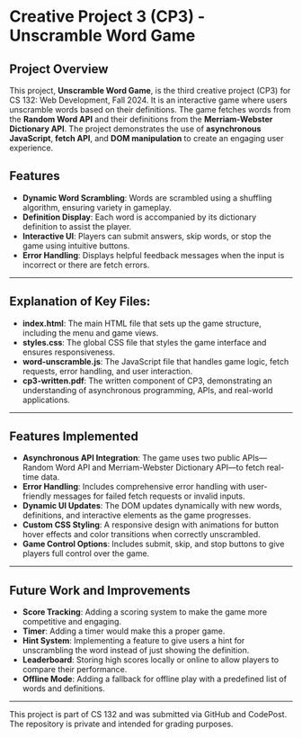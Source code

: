 # Creative Project 3 (CP3) - Unscramble Word Game

## Project Overview
This project, **Unscramble Word Game**, is the third creative project (CP3) for CS 132: Web Development, Fall 2024. It is an interactive game where users unscramble words based on their definitions. The game fetches words from the **Random Word API** and their definitions from the **Merriam-Webster Dictionary API**. The project demonstrates the use of **asynchronous JavaScript**, **fetch API**, and **DOM manipulation** to create an engaging user experience.

## Features
- **Dynamic Word Scrambling**: Words are scrambled using a shuffling algorithm, ensuring variety in gameplay.
- **Definition Display**: Each word is accompanied by its dictionary definition to assist the player.
- **Interactive UI**: Players can submit answers, skip words, or stop the game using intuitive buttons.
- **Error Handling**: Displays helpful feedback messages when the input is incorrect or there are fetch errors.

---

## Explanation of Key Files:
- **index.html**: The main HTML file that sets up the game structure, including the menu and game views.
- **styles.css**: The global CSS file that styles the game interface and ensures responsiveness.
- **word-unscramble.js**: The JavaScript file that handles game logic, fetch requests, error handling, and user interaction.
- **cp3-written.pdf**: The written component of CP3, demonstrating an understanding of asynchronous programming, APIs, and real-world applications.

---

## Features Implemented
- **Asynchronous API Integration**: The game uses two public APIs—Random Word API and Merriam-Webster Dictionary API—to fetch real-time data.
- **Error Handling**: Includes comprehensive error handling with user-friendly messages for failed fetch requests or invalid inputs.
- **Dynamic UI Updates**: The DOM updates dynamically with new words, definitions, and interactive elements as the game progresses.
- **Custom CSS Styling**: A responsive design with animations for button hover effects and color transitions when correctly unscrambled.
- **Game Control Options**: Includes submit, skip, and stop buttons to give players full control over the game.

---

## Future Work and Improvements
- **Score Tracking**: Adding a scoring system to make the game more competitive and engaging.
- **Timer**: Adding a timer would make this a proper game.
- **Hint System**: Implementing a feature to give users a hint for unscrambling the word instead of just showing the definition.
- **Leaderboard**: Storing high scores locally or online to allow players to compare their performance.
- **Offline Mode**: Adding a fallback for offline play with a predefined list of words and definitions.

---

This project is part of CS 132 and was submitted via GitHub and CodePost. The repository is private and intended for grading purposes.

